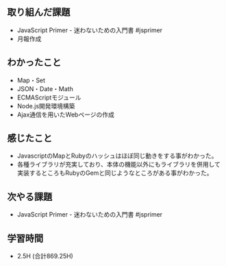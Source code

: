 ## 取り組んだ課題
- JavaScript Primer - 迷わないための入門書 #jsprimer
- 月報作成

## わかったこと
- Map・Set
- JSON・Date・Math
- ECMAScriptモジュール
- Node.js開発環境構築
- Ajax通信を用いたWebページの作成
  
## 感じたこと
- JavascriptのMapとRubyのハッシュはほぼ同じ動きをする事がわかった。
- 各種ライブラリが充実しており、本体の機能以外にもライブラリを併用して実装するところもRubyのGemと同じようなところがある事がわかった。
  
## 次やる課題  
- JavaScript Primer - 迷わないための入門書 #jsprimer
  
## 学習時間  
- 2.5H (合計869.25H)
